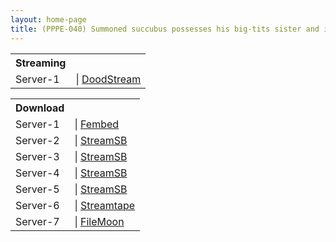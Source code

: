 ```yaml
---
layout: home-page
title: (PPPE-040) Summoned succubus possesses his big-tits sister and it sparks a daily creampie sperm-extraction sex life – Karen Yuzuriha
---
```


<table><tbody>
<tr>
<th>Streaming</th>
</tr>
<tr>
<td>Server-1</td>
<td>| <a href="https://dood.ws/e/wynpziahoc59i6g1znb9vcls4rsi6ru" target="_blank">DoodStream</a></td>
</tr>
</tbody></table>

<table><tbody>
<tr>
<th>Download</th>
</tr>
<tr>
<td>Server-1</td>
<td>| <a href="https://watchjavnow.xyz/f/pzl5gum62qk7dm2" target="_blank">Fembed</a></td>
</tr>
<tr>
<td>Server-2</td>
<td>| <a href="https://javside.com/d/ejpgts2p9atz.html" target="_blank">StreamSB</a></td>
</tr>
<tr>
<td>Server-3</td>
<td>| <a href="https://sbfull.com/d/4vv75khycw6x.html" target="_blank">StreamSB</a></td>
</tr>
<tr>
<td>Server-4</td>
<td>| <a href="https://streamsb.net/d/g28txoryh3ag.html" target="_blank">StreamSB</a></td>
</tr>
<tr>
<td>Server-5</td>
<td>| <a href="https://streamsb.net/d/fx7d8kx07qmb.html" target="_blank">StreamSB</a></td>
</tr>
<tr>
<td>Server-6</td>
<td>| <a href="https://streamtape.com/v/09rDx1XW4jublpQ" target="_blank">Streamtape</a></td>
</tr>
<tr>
<td>Server-7</td>
<td>| <a href="https://filemoon.sx/d/xerbc1qghwkr" target="_blank">FileMoon</a></td>
</tr>
</tbody></table>
